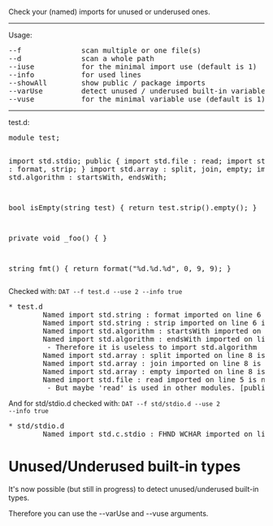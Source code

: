﻿Check your (named) imports for unused or underused ones.
<hr />
Usage:
<pre>
--f              scan multiple or one file(s)
--d              scan a whole path
--iuse           for the minimal import use (default is 1)
--info           for used lines
--showAll        show public / package imports
--varUse         detect unused / underused built-in variables (alpha state)
--vuse           for the minimal variable use (default is 1)
</pre>
<hr />
test.d:
<pre>
module test;

import std.stdio;
public {
	import std.file : read;
	import std.string : format, strip;
}
import std.array : split, join, empty;
import std.algorithm : startsWith, endsWith;

bool isEmpty(string test) {
	return test.strip().empty();
}

private void _foo() { }

string fmt() {
	return format("%d.%d.%d", 0, 9, 9);
}
</pre>

Checked with:
<code>DAT --f test.d --use 2 --info true</code>

<pre>
* test.d
        Named import std.string : format imported on line 6 is used 1 times. On lines: [18]
        Named import std.string : strip imported on line 6 is used 1 times. On lines: [12]
        Named import std.algorithm : startsWith imported on line 9 is never used.
        Named import std.algorithm : endsWith imported on line 9 is never used.
         - Therefore it is useless to import std.algorithm
        Named import std.array : split imported on line 8 is never used.
        Named import std.array : join imported on line 8 is never used.
        Named import std.array : empty imported on line 8 is used 1 times. On lines: [12]
        Named import std.file : read imported on line 5 is never used.
         - But maybe 'read' is used in other modules. [public]
</pre>

And for std/stdio.d checked with:
<code>DAT --f std/stdio.d --use 2 --info true</code>

<pre>
* std/stdio.d
        Named import std.c.stdio : FHND_WCHAR imported on line 35 is used 1 times. On lines: [2504]
</pre>

<h1>Unused/Underused built-in types</h1>
<p>It's now possible (but still in progress) to detect unused/underused built-in types.</p>
<p>Therefore you can use the --varUse and --vuse arguments.</p>
